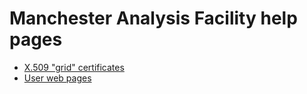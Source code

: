 # Manchester Analysis Facility help pages

* [X.509 "grid" certificates](Certificates.md)
* [User web pages](user-web-pages.md)
